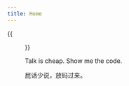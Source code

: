 ```yaml
---
title: Home
---
```


{{<figure src="https://animalcorner.org/wp-content/uploads/2020/07/Japanese-Dog-Breeds-Akita.jpg" title="我就是龙，惹啊！！！" width="450">}}

Talk is cheap. Show me the code.

屁话少说，放码过来。